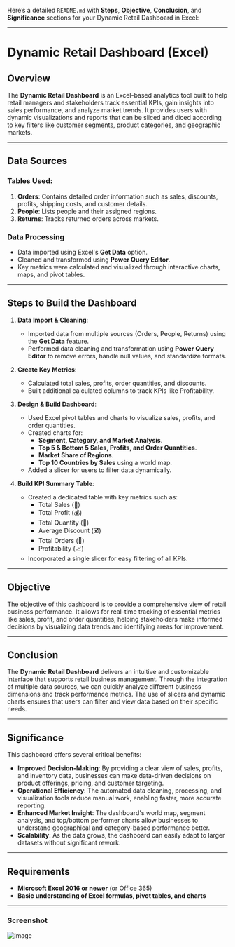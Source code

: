 Here’s a detailed `README.md` with **Steps**, **Objective**, **Conclusion**, and **Significance** sections for your Dynamic Retail Dashboard in Excel:

---

# Dynamic Retail Dashboard (Excel)

## Overview

The **Dynamic Retail Dashboard** is an Excel-based analytics tool built to help retail managers and stakeholders track essential KPIs, gain insights into sales performance, and analyze market trends. It provides users with dynamic visualizations and reports that can be sliced and diced according to key filters like customer segments, product categories, and geographic markets.

---

## Data Sources

### Tables Used:

1. **Orders**: Contains detailed order information such as sales, discounts, profits, shipping costs, and customer details.
2. **People**: Lists people and their assigned regions.
3. **Returns**: Tracks returned orders across markets.

### Data Processing

- Data imported using Excel's **Get Data** option.
- Cleaned and transformed using **Power Query Editor**.
- Key metrics were calculated and visualized through interactive charts, maps, and pivot tables.

---

## Steps to Build the Dashboard

1. **Data Import & Cleaning**:
   - Imported data from multiple sources (Orders, People, Returns) using the **Get Data** feature.
   - Performed data cleaning and transformation using **Power Query Editor** to remove errors, handle null values, and standardize formats.
   
2. **Create Key Metrics**:
   - Calculated total sales, profits, order quantities, and discounts.
   - Built additional calculated columns to track KPIs like Profitability.

3. **Design & Build Dashboard**:
   - Used Excel pivot tables and charts to visualize sales, profits, and order quantities.
   - Created charts for:
     - **Segment, Category, and Market Analysis**.
     - **Top 5 & Bottom 5 Sales, Profits, and Order Quantities**.
     - **Market Share of Regions**.
     - **Top 10 Countries by Sales** using a world map.
   - Added a slicer for users to filter data dynamically.

4. **Build KPI Summary Table**:
   - Created a dedicated table with key metrics such as:
     - Total Sales (📃)
     - Total Profit (💰)
     - Total Quantity (🚚)
     - Average Discount (🗹)
     - Total Orders (🛒)
     - Profitability (📈)
   - Incorporated a single slicer for easy filtering of all KPIs.

---

## Objective

The objective of this dashboard is to provide a comprehensive view of retail business performance. It allows for real-time tracking of essential metrics like sales, profit, and order quantities, helping stakeholders make informed decisions by visualizing data trends and identifying areas for improvement.

---

## Conclusion

The **Dynamic Retail Dashboard** delivers an intuitive and customizable interface that supports retail business management. Through the integration of multiple data sources, we can quickly analyze different business dimensions and track performance metrics. The use of slicers and dynamic charts ensures that users can filter and view data based on their specific needs.

---

## Significance

This dashboard offers several critical benefits:

- **Improved Decision-Making**: By providing a clear view of sales, profits, and inventory data, businesses can make data-driven decisions on product offerings, pricing, and customer targeting.
- **Operational Efficiency**: The automated data cleaning, processing, and visualization tools reduce manual work, enabling faster, more accurate reporting.
- **Enhanced Market Insight**: The dashboard's world map, segment analysis, and top/bottom performer charts allow businesses to understand geographical and category-based performance better.
- **Scalability**: As the data grows, the dashboard can easily adapt to larger datasets without significant rework.

---

## Requirements

- **Microsoft Excel 2016 or newer** (or Office 365)
- **Basic understanding of Excel formulas, pivot tables, and charts**

---
### Screenshot
![image](https://github.com/user-attachments/assets/2a478c61-0f17-4f17-8f0b-6eebd9108cac)

